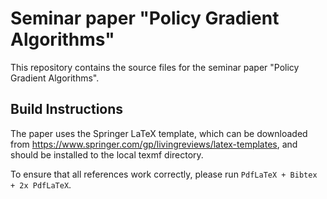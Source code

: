 # Seminar paper "Policy Gradient Algorithms"

This repository contains the source files for the seminar paper "Policy Gradient Algorithms".

## Build Instructions

The paper uses the Springer LaTeX template, which can be downloaded from https://www.springer.com/gp/livingreviews/latex-templates, and should be installed to the local texmf directory.

To ensure that all references work correctly, please run `PdfLaTeX + Bibtex + 2x PdfLaTeX`.

